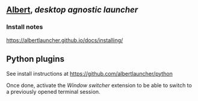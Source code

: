 ## [Albert](https://albertlauncher.github.io/), *desktop agnostic launcher* 

### Install notes

https://albertlauncher.github.io/docs/installing/

## Python plugins

See install instructions at https://github.com/albertlauncher/python

Once done, activate the *Window switcher* extension to be able to switch to a previously opened terminal session.
